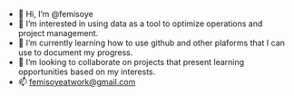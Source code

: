 - 👋 Hi, I’m @femisoye
- 👀 I’m interested in using data as a tool to optimize operations and project management.
- 🌱 I’m currently learning how to use github and other plaforms that I can use to document my progress.
- 💞️ I’m looking to collaborate on projects that present learning opportunities based on my interests.
- 📫 femisoyeatwork@gmail.com

<!---
femisoye/femisoye is a ✨ special ✨ repository because its `README.md` (this file) appears on your GitHub profile.
You can click the Preview link to take a look at your changes.
--->
